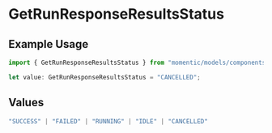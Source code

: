 # GetRunResponseResultsStatus

## Example Usage

```typescript
import { GetRunResponseResultsStatus } from "momentic/models/components";

let value: GetRunResponseResultsStatus = "CANCELLED";
```

## Values

```typescript
"SUCCESS" | "FAILED" | "RUNNING" | "IDLE" | "CANCELLED"
```